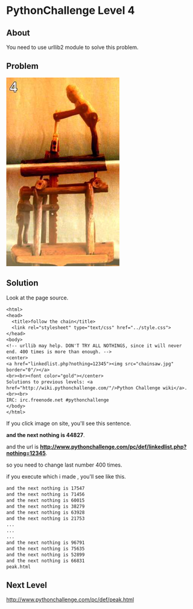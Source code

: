 # PythonChallenge Level 4

## About
You need to use urllib2 module to solve this problem.

## Problem
![chainsaw.jpg](./chainsaw.jpg)

## Solution
Look at the page source.
```
<html>
<head>
  <title>follow the chain</title>
  <link rel="stylesheet" type="text/css" href="../style.css">
</head>
<body>
<!-- urllib may help. DON'T TRY ALL NOTHINGS, since it will never
end. 400 times is more than enough. -->
<center>
<a href="linkedlist.php?nothing=12345"><img src="chainsaw.jpg" border="0"/></a>
<br><br><font color="gold"></center>
Solutions to previous levels: <a href="http://wiki.pythonchallenge.com/"/>Python Challenge wiki</a>.
<br><br>
IRC: irc.freenode.net #pythonchallenge
</body>
</html>
```

If you click image on site, you'll see this sentence.

**and the next nothing is 44827**.

and the url is **http://www.pythonchallenge.com/pc/def/linkedlist.php?nothing=12345**.

so you need to change last number 400 times.

if you execute which i made , you'll see like this.
```
and the next nothing is 17547
and the next nothing is 71456
and the next nothing is 60015
and the next nothing is 38279
and the next nothing is 63928
and the next nothing is 21753
...
...
...
and the next nothing is 96791
and the next nothing is 75635
and the next nothing is 52899
and the next nothing is 66831
peak.html
```

## Next Level
http://www.pythonchallenge.com/pc/def/peak.html
